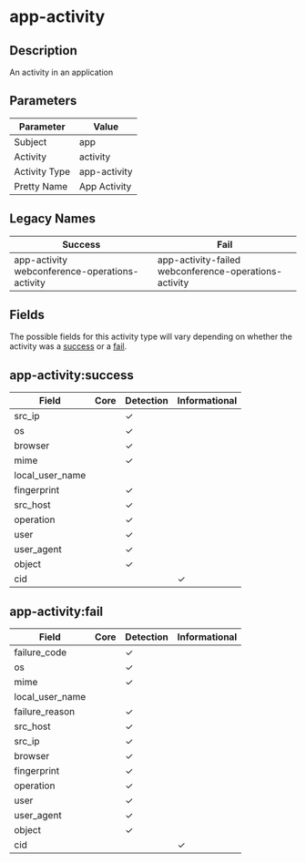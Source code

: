 app-activity
============

Description
-----------
An activity in an application

Parameters
----------
| Parameter     | Value        |
| ------------- | ------------ |
| Subject       | app          |
| Activity      | activity     |
| Activity Type | app-activity |
| Pretty Name   | App Activity |

Legacy Names
------------
| Success                                               | Fail                                                         |
| ----------------------------------------------------- | ------------------------------------------------------------ |
| app-activity<br>webconference-operations-activity<br> | app-activity-failed<br>webconference-operations-activity<br> |

Fields
------

The possible fields for this activity type will vary depending on whether the activity was a [success](#app-activitysuccess) or a [fail](#app-activityfail).


app-activity:success
--------------------

| Field           | Core | Detection | Informational |
| --------------- | ---- | --------- | ------------- |
| src_ip          |      | &#10003;  |               |
| os              |      | &#10003;  |               |
| browser         |      | &#10003;  |               |
| mime            |      | &#10003;  |               |
| local_user_name |      |           |               |
| fingerprint     |      | &#10003;  |               |
| src_host        |      | &#10003;  |               |
| operation       |      | &#10003;  |               |
| user            |      | &#10003;  |               |
| user_agent      |      | &#10003;  |               |
| object          |      | &#10003;  |               |
| cid             |      |           | &#10003;      |

app-activity:fail
-----------------

| Field           | Core | Detection | Informational |
| --------------- | ---- | --------- | ------------- |
| failure_code    |      | &#10003;  |               |
| os              |      | &#10003;  |               |
| mime            |      | &#10003;  |               |
| local_user_name |      |           |               |
| failure_reason  |      | &#10003;  |               |
| src_host        |      | &#10003;  |               |
| src_ip          |      | &#10003;  |               |
| browser         |      | &#10003;  |               |
| fingerprint     |      | &#10003;  |               |
| operation       |      | &#10003;  |               |
| user            |      | &#10003;  |               |
| user_agent      |      | &#10003;  |               |
| object          |      | &#10003;  |               |
| cid             |      |           | &#10003;      |